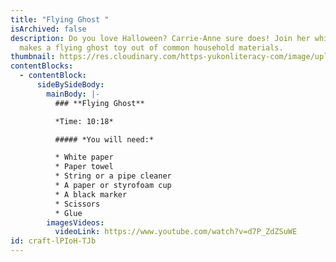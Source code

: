 ```yaml
---
title: "Flying Ghost "
isArchived: false
description: Do you love Halloween? Carrie-Anne sure does! Join her while she
  makes a flying ghost toy out of common household materials.
thumbnail: https://res.cloudinary.com/https-yukonliteracy-com/image/upload/q_35/v1648534632/screen-shot-2021-10-06-at-10.31.01-am_whhjkn.png
contentBlocks:
  - contentBlock:
      sideBySideBody:
        mainBody: |-
          ### **Flying Ghost**

          *Time: 10:18*

          ##### *You will need:*

          * White paper
          * Paper towel
          * String or a pipe cleaner
          * A paper or styrofoam cup
          * A black marker
          * Scissors
          * Glue
        imagesVideos:
          videoLink: https://www.youtube.com/watch?v=d7P_ZdZSuWE
id: craft-lPIoH-TJb
---
```

